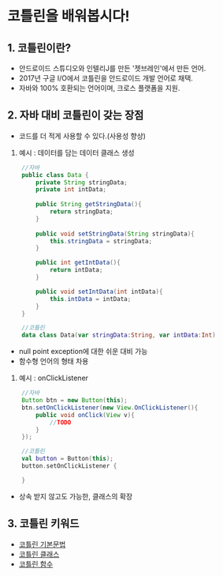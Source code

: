 # 코틀린을 배워봅시다!

## 1. 코틀린이란?
- 안드로이드 스튜디오와 인텔리J를 만든 '젯브레인'에서 만든 언어.
- 2017년 구글 I/O에서 코틀린을 안드로이드 개발 언어로 채택.
- 자바와 100% 호환되는 언어이며, 크로스 플랫폼을 지원.

## 2. 자바 대비 코틀린이 갖는 장점
- 코드를 더 적게 사용할 수 있다.(사용성 향상)
 1) 예시 : 데이터를 담는 데이터 클래스 생성
```java
    //자바
    public class Data {
        private String stringData;
        private int intData;
        
        public String getStringData(){
            return stringData;
        }
        
        public void setStringData(String stringData){
            this.stringData = stringData;
        }

        public int getIntData(){
            return intData;
        }

        public void setIntData(int intData){
            this.intData = intData;
        }
    }
```
```kotlin
    //코틀린
    data class Data(var stringData:String, var intData:Int)
```
- null point exception에 대한 쉬운 대비 가능
- 함수형 언어의 형태 차용
1) 예시 : onClickListener
```java
    //자바
    Button btn = new Button(this);
    btn.setOnClickListener(new View.OnClickListener(){
        public void onClick(View v){
            //TODO
        }
    });
```
```kotlin
    //코틀린
    val button = Button(this);
    button.setOnClickListener {

    }
```
- 상속 받지 않고도 가능한, 클래스의 확장

## 3. 코틀린 키워드 
 - [코틀린 기본문법](http://github.com/pleasantlife/SayHelloToKotlin/blob/master/kotlin_basic_syntax.md)
 - [코틀린 클래스](http://github.com/pleasantlife/SayHelloToKotlin/blob/master/kotlin_class.md)
 - [코틀린 함수](http://github.com/pleasantlife/SayHelloToKotlin/blob/master/kotlin_function.md)